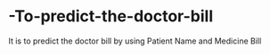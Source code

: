 # -To-predict-the-doctor-bill
It is to predict the doctor bill by using Patient Name and Medicine Bill
